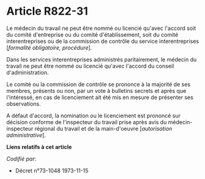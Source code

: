 # Article R822-31

Le médecin du travail ne peut être nommé ou licencié qu'avec l'accord soit du comité d'entreprise ou du comité
d'établissement, soit du comité interentreprises ou de la commission de contrôle du service interentreprises [*formalité
obligatoire, procédure*].

Dans les services interentreprises administrés paritairement, le médecin du travail ne peut être nommé ou licencié qu'avec
l'accord du conseil d'administration.

Le comité ou la commission de contrôle se prononce à la majorité de ses membres, présents ou non, par un vote à bulletins
secrets et après que l'intéressé, en cas de licenciement ait été mis en mesure de présenter ses observations.

A défaut d'accord, la nomination ou le licenciement est prononcé sur décision conforme de l'inspecteur du travail prise après
avis du médecin-inspecteur régional du travail et de la main-d'oeuvre [*autorisation administrative*].

**Liens relatifs à cet article**

_Codifié par_:

  - Décret n°73-1048 1973-11-15
